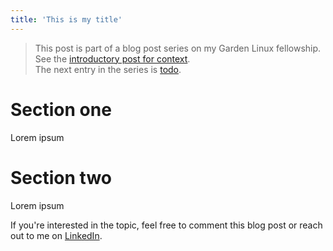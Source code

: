 ```yaml
---
title: 'This is my title'
---
```


> This post is part of a blog post series on my Garden Linux fellowship. \
> See the [introductory post for context](https://blogs.sap.com/2023/07/10/making-an-immutable-image-based-operating-system-out-of-garden-linux/). \
> The next entry in the series is [todo](todo).

# Section one

Lorem ipsum

# Section two

Lorem ipsum


If you're interested in the topic, feel free to comment this blog post or reach out to me on [LinkedIn](https://www.linkedin.com/in/fwilhe/).
